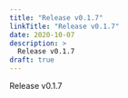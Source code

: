 ```yaml
---
title: "Release v0.1.7"
linkTitle: "Release v0.1.7"
date: 2020-10-07
description: >
  Release v0.1.7
draft: true
---
```


Release v0.1.7